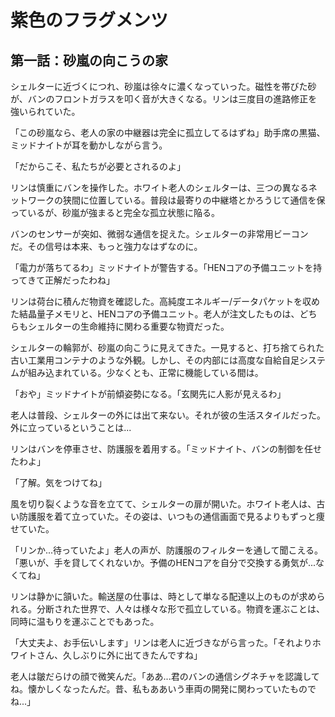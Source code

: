 # 紫色のフラグメンツ
## 第一話：砂嵐の向こうの家

シェルターに近づくにつれ、砂嵐は徐々に濃くなっていった。磁性を帯びた砂が、バンのフロントガラスを叩く音が大きくなる。リンは三度目の進路修正を強いられていた。

「この砂嵐なら、老人の家の中継器は完全に孤立してるはずね」助手席の黒猫、ミッドナイトが耳を動かしながら言う。

「だからこそ、私たちが必要とされるのよ」

リンは慎重にバンを操作した。ホワイト老人のシェルターは、三つの異なるネットワークの狭間に位置している。普段は最寄りの中継塔とかろうじて通信を保っているが、砂嵐が強まると完全な孤立状態に陥る。

バンのセンサーが突如、微弱な通信を捉えた。シェルターの非常用ビーコンだ。その信号は本来、もっと強力なはずなのに。

「電力が落ちてるわ」ミッドナイトが警告する。「HENコアの予備ユニットを持ってきて正解だったわね」

リンは荷台に積んだ物資を確認した。高純度エネルギー/データパケットを収めた結晶量子メモリと、HENコアの予備ユニット。老人が注文したものは、どちらもシェルターの生命維持に関わる重要な物資だった。

シェルターの輪郭が、砂嵐の向こうに見えてきた。一見すると、打ち捨てられた古い工業用コンテナのような外観。しかし、その内部には高度な自給自足システムが組み込まれている。少なくとも、正常に機能している間は。

「おや」ミッドナイトが前傾姿勢になる。「玄関先に人影が見えるわ」

老人は普段、シェルターの外には出て来ない。それが彼の生活スタイルだった。外に立っているということは...

リンはバンを停車させ、防護服を着用する。「ミッドナイト、バンの制御を任せたわよ」

「了解。気をつけてね」

風を切り裂くような音を立てて、シェルターの扉が開いた。ホワイト老人は、古い防護服を着て立っていた。その姿は、いつもの通信画面で見るよりもずっと痩せていた。

「リンか...待っていたよ」老人の声が、防護服のフィルターを通して聞こえる。「悪いが、手を貸してくれないか。予備のHENコアを自分で交換する勇気が...なくてね」

リンは静かに頷いた。輸送屋の仕事は、時として単なる配達以上のものが求められる。分断された世界で、人々は様々な形で孤立している。物資を運ぶことは、同時に温もりを運ぶことでもあった。

「大丈夫よ、お手伝いします」リンは老人に近づきながら言った。「それよりホワイトさん、久しぶりに外に出てきたんですね」

老人は皺だらけの顔で微笑んだ。「ああ...君のバンの通信シグネチャを認識してね。懐かしくなったんだ。昔、私もああいう車両の開発に関わっていたものでね...」
